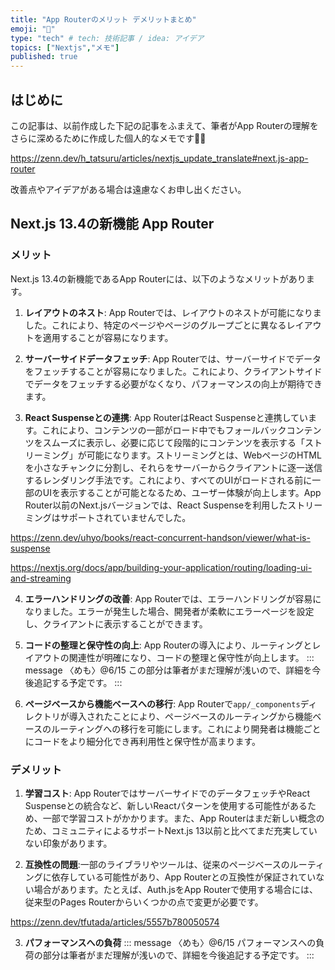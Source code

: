 ```yaml
---
title: "App Routerのメリット デメリットまとめ"
emoji: "📑"
type: "tech" # tech: 技術記事 / idea: アイデア
topics: ["Nextjs","メモ"]
published: true
---
```


## はじめに
この記事は、以前作成した下記の記事をふまえて、筆者がApp Routerの理解をさらに深めるために作成した個人的なメモです🙇‍♂️

https://zenn.dev/h_tatsuru/articles/nextjs_update_translate#next.js-app-router

改善点やアイデアがある場合は遠慮なくお申し出ください。

## Next.js 13.4の新機能 App Router

### メリット
Next.js 13.4の新機能であるApp Routerには、以下のようなメリットがあります。

1. **レイアウトのネスト**: App Routerでは、レイアウトのネストが可能になりました。これにより、特定のページやページのグループごとに異なるレイアウトを適用することが容易になります。

2. **サーバーサイドデータフェッチ**: App Routerでは、サーバーサイドでデータをフェッチすることが容易になりました。これにより、クライアントサイドでデータをフェッチする必要がなくなり、パフォーマンスの向上が期待できます。

3. **React Suspenseとの連携**: App RouterはReact Suspenseと連携しています。これにより、コンテンツの一部がロード中でもフォールバックコンテンツをスムーズに表示し、必要に応じて段階的にコンテンツを表示する「ストリーミング」が可能になります。ストリーミングとは、WebページのHTMLを小さなチャンクに分割し、それらをサーバーからクライアントに逐一送信するレンダリング手法です。これにより、すべてのUIがロードされる前に一部のUIを表示することが可能となるため、ユーザー体験が向上します。App Router以前のNext.jsバージョンでは、React Suspenseを利用したストリーミングはサポートされていませんでした。

https://zenn.dev/uhyo/books/react-concurrent-handson/viewer/what-is-suspense

https://nextjs.org/docs/app/building-your-application/routing/loading-ui-and-streaming

4. **エラーハンドリングの改善**: App Routerでは、エラーハンドリングが容易になりました。エラーが発生した場合、開発者が柔軟にエラーページを設定し、クライアントに表示することができます。

5. **コードの整理と保守性の向上**: App Routerの導入により、ルーティングとレイアウトの関連性が明確になり、コードの整理と保守性が向上します。
::: message
〈めも〉@6/15
この部分は筆者がまだ理解が浅いので、詳細を今後追記する予定です。
:::

6. **ページベースから機能ベースへの移行**: App Routerで`app/_components`ディレクトリが導入されたことにより、ページベースのルーティングから機能ベースのルーティングへの移行を可能にします。これにより開発者は機能ごとにコードをより細分化でき再利用性と保守性が高まります。


### デメリット

1. **学習コスト**: App RouterではサーバーサイドでのデータフェッチやReact Suspenseとの統合など、新しいReactパターンを使用する可能性があるため、一部で学習コストがかかります。また、App Routerはまだ新しい概念のため、コミュニティによるサポートNext.js 13以前と比べてまだ充実していない印象があります。

2. **互換性の問題**:一部のライブラリやツールは、従来のページベースのルーティングに依存している可能性があり、App Routerとの互換性が保証されていない場合があります。たとえば、Auth.jsをApp Routerで使用する場合には、従来型のPages Routerからいくつかの点で変更が必要です。

https://zenn.dev/tfutada/articles/5557b780050574


3. **パフォーマンスへの負荷**
::: message
〈めも〉@6/15
パフォーマンスへの負荷の部分は筆者がまだ理解が浅いので、詳細を今後追記する予定です。
:::

